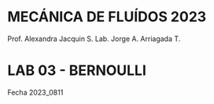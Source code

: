 # MECÁNICA DE FLUÍDOS 2023
Prof. Alexandra Jacquin S.
Lab. Jorge A. Arriagada T.

# LAB 03 - BERNOULLI
Fecha 2023_0811

